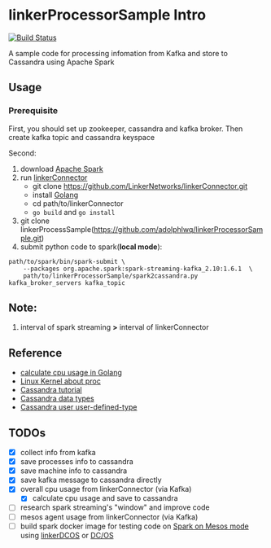 # linkerProcessorSample Intro
[![Build Status](https://travis-ci.org/adolphlwq/linkerProcessorSample.svg?branch=master)](https://travis-ci.org/adolphlwq/linkerProcessorSample)

A sample code for processing infomation from Kafka and store to Cassandra using Apache Spark

## Usage
### Prerequisite
First, you should set up zookeeper, cassandra and kafka broker. Then create kafka topic and cassandra keyspace

Second:

1. download [Apache Spark](spark.apache.org)
2. run [linkerConnector](https://github.com/LinkerNetworks/linkerConnector)
    - git clone https://github.com/LinkerNetworks/linkerConnector.git
    - install [Golang](https://golang.org/)
    - cd path/to/linkerConnector
    - `go build` and `go install`
3. git clone linkerProcessSample(https://github.com/adolphlwq/linkerProcessorSample.git)
3. submit python code to spark(**local mode**):
```
path/to/spark/bin/spark-submit \
    --packages org.apache.spark:spark-streaming-kafka_2.10:1.6.1  \
    path/to/linkerProcessorSample/spark2cassandra.py kafka_broker_servers kafka_topic
```

## Note:
1. interval of spark streaming **>** interval of linkerConnector

## Reference
- [calculate cpu usage in Golang](https://sourcegraph.com/github.com/statsd/system/-/def/GoPackage/github.com/statsd/system/pkg/cpu/-/totals)
- [Linux Kernel about proc](http://www.mjmwired.net/kernel/Documentation/filesystems/proc.txt#1271)
- [Cassandra tutorial](http://www.tutorialspoint.com/cassandra/cassandra_alter_table.htm)
- [Cassandra data types](https://docs.datastax.com/en/cql/3.0/cql/cql_reference/cql_data_types_c.html)
- [Cassandra user user-defined-type](https://docs.datastax.com/en/cql/3.1/cql/cql_using/cqlUseUDT.html)

## TODOs
- [X] collect info from kafka
- [X] save processes info to cassandra
- [X] save machine info to cassandra
- [X] save kafka message to cassandra directly
- [X] overall cpu usage from linkerConnector (via Kafka)
    - [X] calculate cpu usage and save to cassandra
- [ ] research spark streaming's "window" and improve code
- [ ] mesos agent usage from linkerConnector (via Kafka)
- [ ] build spark docker image for testing code on [Spark on Mesos mode](http://spark.apache.org/docs/latest/running-on-mesos.html) using [linkerDCOS](http://linkernetworks.com/) or [DC/OS](https://dcos.io/)